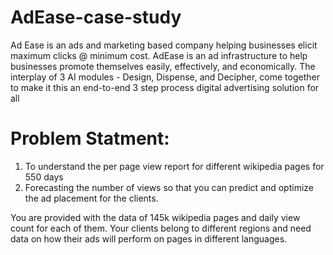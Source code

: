 # AdEase-case-study
  Ad Ease is an ads and marketing based company helping businesses elicit maximum clicks @ minimum cost. AdEase is an ad infrastructure to help businesses promote themselves easily, effectively, and economically. The interplay of 3 AI modules - Design, Dispense, and Decipher, come together to make it this an end-to-end 3 step process digital advertising solution for all
  
# Problem Statment:

1. To understand the per page view report for different wikipedia pages for 550 days
2. Forecasting the number of views so that you can predict and optimize the ad placement for the clients.

You are provided with the data of 145k wikipedia pages and daily view count for each of them. Your clients belong to different regions and need data on how their ads will perform on pages in different languages.
